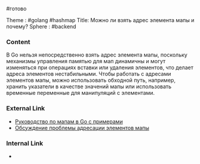 #готово 

Theme : #golang  #hashmap
Title: Можно ли взять адрес элемента мапы и почему?
Sphere : #backend 

### Content

В Go нельзя непосредственно взять адрес элемента мапы, поскольку механизмы управления памятью для мап динамичны и могут изменяться при операциях вставки или удаления элементов, что делает адреса элементов нестабильными. Чтобы работать с адресами элементов мапы, можно использовать обходной путь, например, хранить указатели в качестве значений мапы или использовать временные переменные для манипуляций с элементами.

### External Link

- [Руководство по мапам в Go с примерами](https://blog.golang.org/maps)
- [Обсуждение проблемы адресации элементов мапы](https://stackoverflow.com/questions/32751537/why-cant-i-take-the-address-of-a-map-element-in-go)

### Internal Link

- 